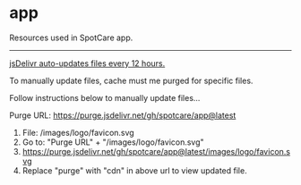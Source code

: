 # app
Resources used in SpotCare app.

---

[jsDelivr auto-updates files every 12 hours.](https://github.com/jsdelivr/jsdelivr/issues/18124)

To manually update files, cache must me purged for specific files.

Follow instructions below to manually update files...

Purge URL: https://purge.jsdelivr.net/gh/spotcare/app@latest

1. File: /images/logo/favicon.svg
2. Go to: "Purge URL" + "/images/logo/favicon.svg"
3. https://purge.jsdelivr.net/gh/spotcare/app@latest/images/logo/favicon.svg
4. Replace "purge" with "cdn" in above url to view updated file.

